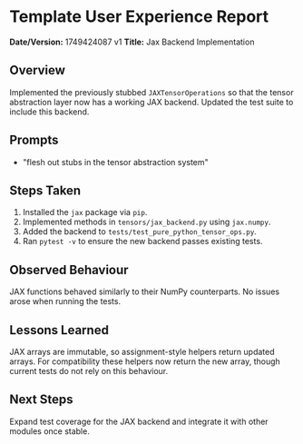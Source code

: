 # Template User Experience Report

**Date/Version:** 1749424087 v1
**Title:** Jax Backend Implementation

## Overview
Implemented the previously stubbed `JAXTensorOperations` so that the tensor abstraction layer now has a working JAX backend. Updated the test suite to include this backend.

## Prompts
- "flesh out stubs in the tensor abstraction system"

## Steps Taken
1. Installed the `jax` package via `pip`.
2. Implemented methods in `tensors/jax_backend.py` using `jax.numpy`.
3. Added the backend to `tests/test_pure_python_tensor_ops.py`.
4. Ran `pytest -v` to ensure the new backend passes existing tests.

## Observed Behaviour
JAX functions behaved similarly to their NumPy counterparts. No issues arose when running the tests.

## Lessons Learned
JAX arrays are immutable, so assignment-style helpers return updated arrays. For compatibility these helpers now return the new array, though current tests do not rely on this behaviour.

## Next Steps
Expand test coverage for the JAX backend and integrate it with other modules once stable.
